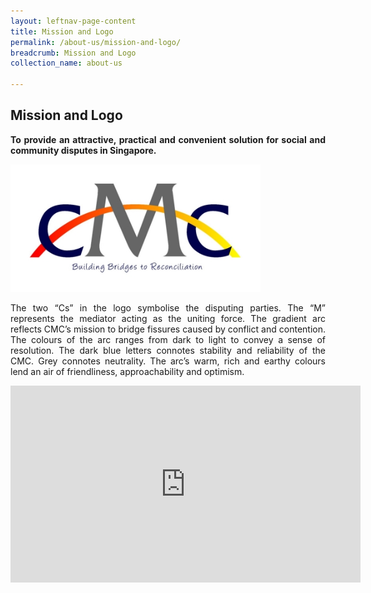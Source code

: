 ```yaml
---
layout: leftnav-page-content
title: Mission and Logo
permalink: /about-us/mission-and-logo/
breadcrumb: Mission and Logo
collection_name: about-us

---
```


Mission and Logo
---

<p style="text-align: justify"><b>To provide an attractive, practical and convenient solution for social and community disputes in Singapore.</b></p>
  
<div class="image"><img src="/images/1544581758019.jpg/" title="Mission and Logo" alt="Mission and Logo" style="width: 400px"></div>
  
<p style="text-align: justify">The two “Cs” in the logo symbolise the disputing parties. The “M” represents the mediator acting as the uniting force. The gradient arc reflects CMC’s mission to bridge fissures caused by conflict and contention. The colours of the arc ranges from dark to light to convey a sense of resolution. The dark blue letters connotes stability and reliability of the CMC. Grey connotes neutrality. The arc’s warm, rich and earthy colours lend an air of friendliness, approachability and optimism.</p>

<div class="bp-youtube" style="text-align: justify">
  <iframe width="560" height="315" src="https://www.youtube.com/embed/2K9yrnyQDp4?rel=0" frameborder="0" allow="accelerometer; autoplay; encrypted-media; gyroscope; picture-in-picture" title="CMC New Logo" alt="CMC New Logo" allowfullscreen></iframe>
</div>
